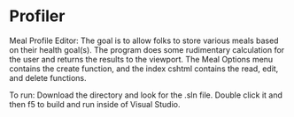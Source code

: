# Profiler
Meal Profile Editor:  The goal is to allow folks to store various meals based on their health goal(s).  The program does some rudimentary calculation for the user and returns the results to the viewport.  The Meal Options menu contains the create function, and the index cshtml contains the read, edit, and delete functions.


To run:  Download the directory and look for the .sln file.  Double click it and then f5 to build and run inside of Visual Studio.  
